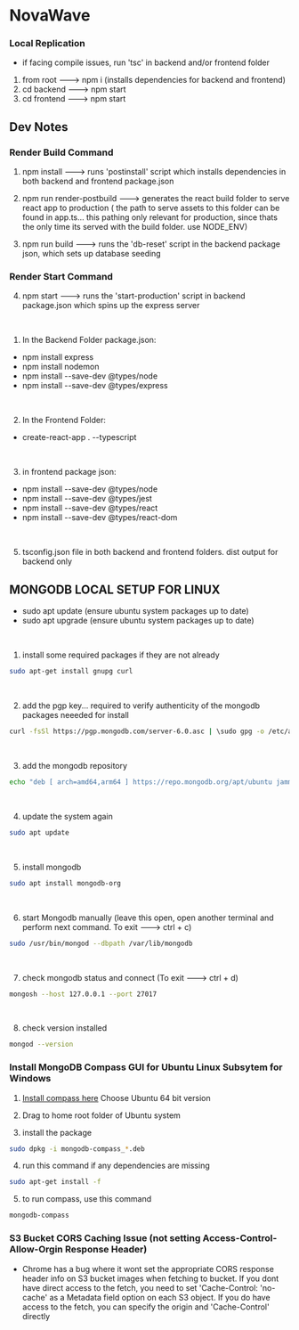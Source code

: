 # NovaWave

### Local Replication

* if facing compile issues, run 'tsc' in backend and/or frontend folder

1. from root ---> npm i (installs dependencies for backend and frontend)
2. cd backend ---> npm start
3. cd frontend ---> npm start


## Dev Notes


### Render Build Command

1. npm install ---> runs 'postinstall' script which installs dependencies in both backend and frontend package.json

2. npm run render-postbuild ---> generates the react build folder to serve react app to production ( the path to serve assets to this folder can be found in app.ts... this pathing only relevant for production, since thats the only time its served with the build folder. use NODE_ENV)

3. npm run build ---> runs the 'db-reset' script in the backend package json, which sets up database seeding

### Render Start Command

4. npm start ---> runs the  'start-production' script in backend package.json which spins up the express server

<br>

1. In the Backend Folder package.json:
* npm install express
* npm install nodemon
* npm install --save-dev @types/node
* npm install --save-dev @types/express

<br>

2. In the Frontend Folder:
* create-react-app . --typescript

<br>

3. in frontend package json:
* npm install --save-dev @types/node
* npm install --save-dev @types/jest
* npm install --save-dev @types/react
* npm install --save-dev @types/react-dom

<br>

5. tsconfig.json file in both backend and frontend folders. dist output for backend only


## MONGODB LOCAL SETUP FOR LINUX

* sudo apt update   (ensure ubuntu system packages up to date)
* sudo apt upgrade  (ensure ubuntu system packages up to date)

<br />

1. install some required packages if they are not already
```bash
sudo apt-get install gnupg curl
```

<br />

2. add the pgp key... required to verify authenticity of the mongodb packages neeeded for install
```bash
curl -fsSl https://pgp.mongodb.com/server-6.0.asc | \sudo gpg -o /etc/apt/trusted.gpg.d//mongodb-server-6.0.gpg \--dearmor
```

<br />

3. add the mongodb repository
```bash
echo "deb [ arch=amd64,arm64 ] https://repo.mongodb.org/apt/ubuntu jammy/mongodb-org/6.0 multiverse" | sudo tee /etc/apt/sources.list.d/mongodb-org-6.0.list
```

<br />

4. update the system again
```bash
sudo apt update
```

<br />

5. install mongodb
```bash
sudo apt install mongodb-org
```

<br />

6. start Mongodb manually (leave this open, open another terminal and perform next command. To exit ---> ctrl + c)
```bash
sudo /usr/bin/mongod --dbpath /var/lib/mongodb
```

<br />

7. check mongodb status and connect (To exit ---> ctrl + d)
```bash
mongosh --host 127.0.0.1 --port 27017
```

<br />

8. check version installed
```bash
mongod --version
```


### Install MongoDB Compass GUI for Ubuntu Linux Subsytem for Windows

1. [Install compass here](https://www.mongodb.com/try/download/atlascli) Choose Ubuntu 64 bit version

2. Drag to home root folder of Ubuntu system

3. install the package
```bash
sudo dpkg -i mongodb-compass_*.deb
```

4. run this command if any dependencies are missing
```bash
sudo apt-get install -f
```

5. to run compass, use this command
```bash
mongodb-compass
```

### S3 Bucket CORS Caching Issue (not setting Access-Control-Allow-Orgin Response Header)

* Chrome has a bug where it wont set the appropriate CORS response header info on S3 bucket images when fetching to bucket. If you dont have direct access to the fetch, you need to set 'Cache-Control: 'no-cache' as a Metadata field option on each S3 object. If you do have access to the fetch, you can specify the origin and 'Cache-Control' directly
